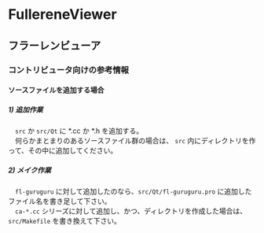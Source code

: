 # FullereneViewer
## フラーレンビューア
### コントリビュータ向けの参考情報

#### ソースファイルを追加する場合
##### 1) 追加作業
　`src` か `src/Qt` に *.cc か *.h を追加する。  
　何らかまとまりのあるソースファイル群の場合は、 `src` 内にディレクトリを作って、その中に追加してください。

##### 2) メイク作業
　`fl-guruguru` に対して追加したのなら、`src/Qt/fl-guruguru.pro` に追加したファイル名を書き足して下さい。  
　`ca-*.cc` シリーズに対して追加し、かつ、ディレクトリを作成した場合は、`src/Makefile` を書き換えて下さい。
